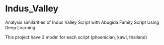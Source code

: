 # Indus_Valley
Analysis similarities of Indus Valley Script with Abugida Family Script Using Deep Learning

This project have 3 model for each script (phoenician, kawi, thailand)

